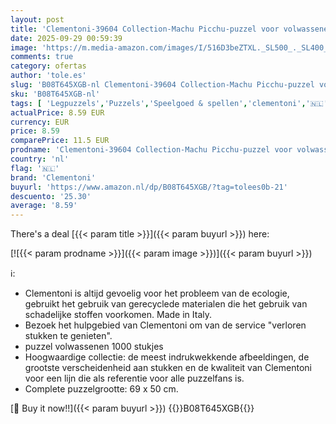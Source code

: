 ```yaml
---
layout: post
title: 'Clementoni-39604 Collection-Machu Picchu-puzzel voor volwassenen  1000 stukjes  gemaakt in Italië  meerkleurig'
date: 2025-09-29 00:59:39
image: 'https://m.media-amazon.com/images/I/516D3beZTXL._SL500_._SL400_.jpg'
comments: true
category: ofertas
author: 'tole.es'
slug: 'B08T645XGB-nl Clementoni-39604 Collection-Machu Picchu-puzzel voor...'
sku: 'B08T645XGB-nl'
tags: [ 'Legpuzzels','Puzzels','Speelgoed & spellen','clementoni','🇳🇱', ]
actualPrice: 8.59 EUR
currency: EUR
price: 8.59
comparePrice: 11.5 EUR
prodname: 'Clementoni-39604 Collection-Machu Picchu-puzzel voor volwassenen  1000 stukjes  gemaakt in Italië  meerkleurig'
country: 'nl'
flag: '🇳🇱'
brand: 'Clementoni'
buyurl: 'https://www.amazon.nl/dp/B08T645XGB/?tag=tolees0b-21'
descuento: '25.30'
average: '8.59'
---
```


There's a deal [{{< param title >}}]({{< param buyurl >}})  here:

[![{{< param prodname >}}]({{< param image >}})]({{< param buyurl >}})

ℹ️:

- Clementoni is altijd gevoelig voor het probleem van de ecologie, gebruikt het gebruik van gerecyclede materialen die het gebruik van schadelijke stoffen voorkomen. Made in Italy.
- Bezoek het hulpgebied van Clementoni om van de service "verloren stukken te genieten".
- puzzel volwassenen 1000 stukjes
- Hoogwaardige collectie: de meest indrukwekkende afbeeldingen, de grootste verscheidenheid aan stukken en de kwaliteit van Clementoni voor een lijn die als referentie voor alle puzzelfans is.
- Complete puzzelgrootte: 69 x 50 cm.

[🛒 Buy it now!!]({{< param buyurl >}})
{{<world>}}B08T645XGB{{</world>}}
